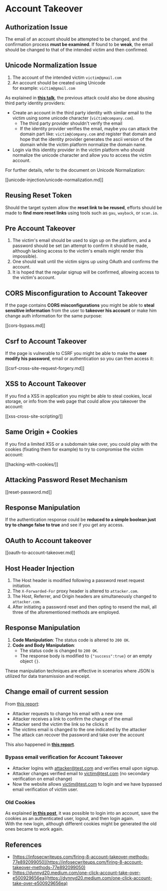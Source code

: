 # Account Takeover

## **Authorization Issue**

The email of an account should be attempted to be changed, and the confirmation process **must be examined**. If found to be **weak**, the email should be changed to that of the intended victim and then confirmed.

## **Unicode Normalization Issue**

1. The account of the intended victim `victim@gmail.com`
2. An account should be created using Unicode\
   for example: `vićtim@gmail.com`

As explained in [**this talk**](https://www.youtube.com/watch?v=CiIyaZ3x49c), the previous attack could also be done abusing third party identity providers:

- Create an account in the third party identity with similar email to the victim using some unicode character (`vićtim@company.com`).
  - The third party provider shouldn't verify the email
  - If the identity provider verifies the email, maybe you can attack the domain part like: `victim@ćompany.com` and register that domain and hope that the identity provider generates the ascii version of the domain while the victim platform normalize the domain name.
- Login via this identity provider in the victim platform who should normalize the unicode character and allow you to access the victim account.

For further details, refer to the document on Unicode Normalization:

[[unicode-injection/unicode-normalization.md]]

## **Reusing Reset Token**

Should the target system allow the **reset link to be reused**, efforts should be made to **find more reset links** using tools such as `gau`, `wayback`, or `scan.io`.

## **Pre Account Takeover**

1. The victim's email should be used to sign up on the platform, and a password should be set (an attempt to confirm it should be made, although lacking access to the victim's emails might render this impossible).
2. One should wait until the victim signs up using OAuth and confirms the account.
3. It is hoped that the regular signup will be confirmed, allowing access to the victim's account.

## **CORS Misconfiguration to Account Takeover**

If the page contains **CORS misconfigurations** you might be able to **steal sensitive information** from the user to **takeover his account** or make him change auth information for the same purpose:

[[cors-bypass.md]]

## **Csrf to Account Takeover**

If the page is vulnerable to CSRF you might be able to make the **user modify his password**, email or authentication so you can then access it:

[[csrf-cross-site-request-forgery.md]]

## **XSS to Account Takeover**

If you find a XSS in application you might be able to steal cookies, local storage, or info from the web page that could allow you takeover the account:

[[xss-cross-site-scripting/]]

## **Same Origin + Cookies**

If you find a limited XSS or a subdomain take over, you could play with the cookies (fixating them for example) to try to compromise the victim account:

[[hacking-with-cookies/]]

## **Attacking Password Reset Mechanism**

[[reset-password.md]]

## **Response Manipulation**

If the authentication response could be **reduced to a simple boolean just try to change false to true** and see if you get any access.

## OAuth to Account takeover

[[oauth-to-account-takeover.md]]

## Host Header Injection

1. The Host header is modified following a password reset request initiation.
2. The `X-Forwarded-For` proxy header is altered to `attacker.com`.
3. The Host, Referrer, and Origin headers are simultaneously changed to `attacker.com`.
4. After initiating a password reset and then opting to resend the mail, all three of the aforementioned methods are employed.

## Response Manipulation

1. **Code Manipulation**: The status code is altered to `200 OK`.
2. **Code and Body Manipulation**:
   - The status code is changed to `200 OK`.
   - The response body is modified to `{"success":true}` or an empty object `{}`.

These manipulation techniques are effective in scenarios where JSON is utilized for data transmission and receipt.

## Change email of current session

From [this report](https://dynnyd20.medium.com/one-click-account-take-over-e500929656ea):

- Attacker requests to change his email with a new one
- Attacker receives a link to confirm the change of the email
- Attacker send the victim the link so he clicks it
- The victims email is changed to the one indicated by the attacker
- The attack can recover the password and take over the account

This also happened in [**this report**](https://dynnyd20.medium.com/one-click-account-take-over-e500929656ea).

### Bypass email verification for Account Takeover
- Attacker logins with attacker@test.com and verifies email upon signup.
- Attacker changes verified email to victim@test.com (no secondary verification on email change)
- Now the website allows victim@test.com to login and we have bypassed email verification of victim user.

### Old Cookies

As explained [**in this post**](https://medium.com/@niraj1mahajan/uncovering-the-hidden-vulnerability-how-i-found-an-authentication-bypass-on-shopifys-exchange-cc2729ea31a9), it was possible to login into an account, save the cookies as an authenticated user, logout, and then login again.\
With the new login, although different cookies might be generated the old ones became to work again.

## References

- [https://infosecwriteups.com/firing-8-account-takeover-methods-77e892099050](https://infosecwriteups.com/firing-8-account-takeover-methods-77e892099050)
- [https://dynnyd20.medium.com/one-click-account-take-over-e500929656ea](https://dynnyd20.medium.com/one-click-account-take-over-e500929656ea)

